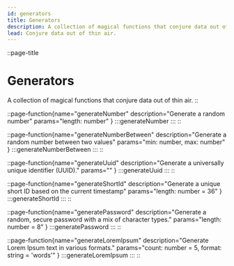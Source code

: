 ```yaml
---
id: generators
title: Generators
description: A collection of magical functions that conjure data out of thin air.
lead: Conjure data out of thin air.
---
```

::page-title
# Generators
A collection of magical functions that conjure data out of thin air.
::

::page-function{name="generateNumber" description="Generate a random number" params="length: number" }
:::generateNumber
:::
::

::page-function{name="generateNumberBetween" description="Generate a random number between two values" params="min: number, max: number" }
:::generateNumberBetween
:::
::

::page-function{name="generateUuid" description="Generate a universally unique identifier (UUID)." params="" }
:::generateUuid
:::
::

::page-function{name="generateShortId" description="Generate a unique short ID based on the current timestamp" params="length: number = 36" }
:::generateShortId
:::
::

::page-function{name="generatePassword" description="Generate a random, secure password with a mix of character types." params="length: number = 8" }
:::generatePassword
:::
::

::page-function{name="generateLoremIpsum" description="Generate Lorem Ipsum text in various formats." params="count: number = 5, format: string = 'words'" }
:::generateLoremIpsum
:::
::

